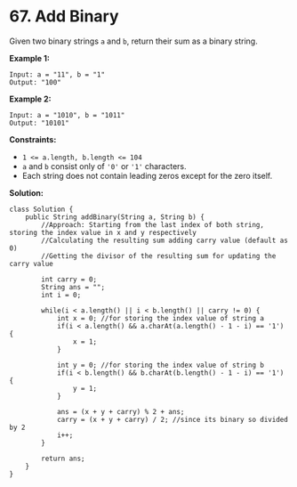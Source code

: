 # 67. Add Binary

Given two binary strings `a` and `b`, return their sum as a binary string.

**Example 1:**
```
Input: a = "11", b = "1"
Output: "100"
```
**Example 2:**
```
Input: a = "1010", b = "1011"
Output: "10101"
``` 
**Constraints:**

* `1 <= a.length, b.length <= 104`
* `a` and `b` consist only of `'0'` or `'1'` characters.
* Each string does not contain leading zeros except for the zero itself.

**Solution:**
```
class Solution {
    public String addBinary(String a, String b) {
        //Approach: Starting from the last index of both string, storing the index value in x and y respectively
        //Calculating the resulting sum adding carry value (default as 0)
        //Getting the divisor of the resulting sum for updating the carry value

        int carry = 0;
        String ans = "";
        int i = 0;

        while(i < a.length() || i < b.length() || carry != 0) {
            int x = 0; //for storing the index value of string a
            if(i < a.length() && a.charAt(a.length() - 1 - i) == '1') {
                x = 1;
            }

            int y = 0; //for storing the index value of string b
            if(i < b.length() && b.charAt(b.length() - 1 - i) == '1') {
                y = 1;
            }

            ans = (x + y + carry) % 2 + ans;
            carry = (x + y + carry) / 2; //since its binary so divided by 2
            i++;
        }

        return ans;
    }
}
```
